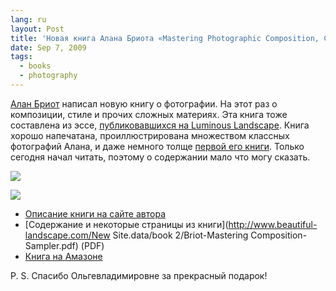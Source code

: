 ```yaml
---
lang: ru
layout: Post
title: 'Новая книга Алана Бриота «Mastering Photographic Composition, Creativity and Personal Style»'
date: Sep 7, 2009
tags:
  - books
  - photography
---
```


[Алан Бриот](http://www.beautiful-landscape.com/ "Alain Briot Fine Art Photography") написал новую книгу о фотографии. На этот раз о композиции, стиле и прочих сложных материях. Эта книга тоже составлена из эссе, [публиковавшихся на Luminous Landscape](http://www.luminous-landscape.com/columns/briots_view.shtml "Briot's View. Columns and Articles on Photography by Alain Briot"). Книга хорошо напечатана, проиллюстрирована множеством классных фотографий Алана, и даже немного толще [первой его книги](http://www.beautiful-landscape.com/Articles-Book-1.html "Alain Briot. Mastering Landscape Photography"). Только сегодня начал читать, поэтому о содержании мало что могу сказать.

![](http://wow.sapegin.me/1N2o3q1H1X2H/alan-briot-composition.jpg)

![](http://wow.sapegin.me/0B2n1l2m3r33/alan-briot-composition-2.jpg)

- [Описание книги на сайте автора](http://www.beautiful-landscape.com/Articles-Book-2-1.html)
- [Содержание и некоторые страницы из книги](http://www.beautiful-landscape.com/New Site.data/book 2/Briot-Mastering Composition-Sampler.pdf) (PDF)
- [Книга на Амазоне](http://www.amazon.com/Mastering-Photographic-Composition-Creativity-Personal/dp/1933952229/?tag=artesapesphot-20)

P. S. Спасибо Ольгевладимировне за прекрасный подарок!
